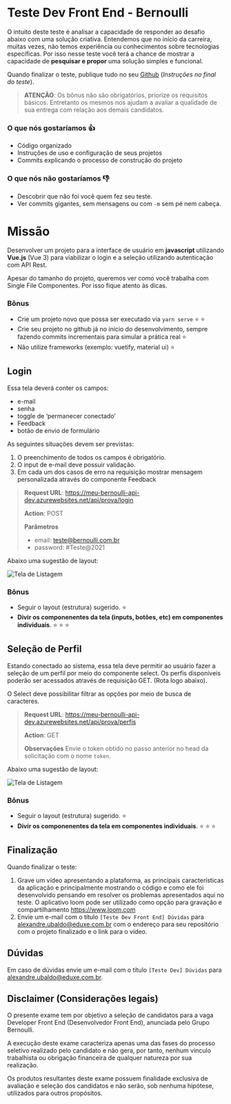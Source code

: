 # Teste Dev Front End - Bernoulli

O intuito deste teste é analisar a capacidade de responder ao desafio abaixo com uma solução criativa. Entendemos que no início da carreira, muitas vezes, não temos experiência ou conhecimentos sobre tecnologias específicas. Por isso nesse teste você terá a chance de mostrar a capacidade de **pesquisar e propor** uma solução simples e funcional.

Quando finalizar o teste, publique tudo no seu [Github](https://github.com/) (_Instruções no final do teste_).

> **ATENÇÃO**: Os bônus não são obrigatórios, priorize os requisitos básicos. Entretanto os mesmos nos ajudam a avaliar a qualidade de sua entrega com relação aos demais candidatos.


### O que nós gostaríamos :thumbsup:
- Código organizado
- Instruções de uso e configuração de seus projetos
- Commits explicando o processo de construção do projeto

### O que nós não gostaríamos :thumbsdown:
- Descobrir que não foi você quem fez seu teste.
- Ver commits gigantes, sem mensagens ou com `-m` sem pé nem cabeça.

# Missão

Desenvolver um projeto para a interface de usuário em **javascript** utilizando **Vue.js** (Vue 3)  para viabilizar o login e a seleção utilizando autenticação com API Rest.

Apesar do tamanho do projeto, queremos ver como você trabalha com
Single File Componentes. Por isso fique atento às dicas.

### Bônus
* Crie um projeto novo que possa ser executado via `yarn serve` :star: :star:
* Crie seu projeto no github já no início do desenvolvimento, sempre fazendo commits incrementais para simular a prática real :star:
* Não utilize frameworks (exemplo: vuetify, material ui) :star:

## Login

Essa tela deverá conter os campos:
* e-mail
* senha
* toggle de ‘permanecer conectado’
* Feedback
* botão de envio de formulário

As seguintes situações devem ser previstas:

1. O preenchimento de todos os campos é obrigatório.
2. O input de e-mail deve possuir validação.
3. Em cada um dos casos de erro na requisição mostrar mensagem
personalizada através do componente Feedback


> **Request URL**: https://meu-bernoulli-api-dev.azurewebsites.net/api/prova/login
>
> **Action**: POST
>
> **Parâmetros**
>   * email: teste@bernoulli.com.br
>   * password: #Teste@2021

Abaixo uma sugestão de layout:

![Tela de Listagem](https://via.placeholder.com/728x100.png?text=Tela+de+login "Tela de Login")

### Bônus
* Seguir o layout (estrutura) sugerido. :star:
* **Divir os componenentes da tela (inputs, botões, etc) em componentes individuais**. :star: :star: :star:

## Seleção de Perfil

Estando conectado ao sistema, essa tela deve permitir ao usuário fazer a
seleção de um perfil por meio do componente select. Os perfis disponíveis
poderão ser acessados através de requisição GET. (Rota logo abaixo).

O Select deve possibilitar filtrar as opções por meio de busca de caracteres.

> **Request URL**: https://meu-bernoulli-api-dev.azurewebsites.net/api/prova/perfis
>
> **Action**: GET
>
> **Observações**
>   Envie o token obtido no passo anterior no head da solicitação com o nome `token`.

Abaixo uma sugestão de layout:

![Tela de Listagem](https://via.placeholder.com/728x100.png?text=Tela+de+login "Tela de seleção de perfil")

### Bônus
* Seguir o layout (estrutura) sugerido. :star: 
* **Divir os componenentes da tela em componentes individuais**. :star: :star: :star:

## Finalização

Quando finalizar o teste:
1. Grave um vídeo apresentando a plataforma, as principais características
da aplicação e principalmente mostrando o código e como ele foi desenvolvido pensando em resolver os problemas apresentados aqui no teste.  O aplicativo loom pode ser utilizado como opção
para gravação e compartilhamento https://www.loom.com
2. Envie um e-mail com o título `[Teste Dev Front End] Dúvidas` para [alexandre.ubaldo@eduxe.com.br](mailto:alexandre.ubaldo@eduxe.com.br) com o endereço para seu repositório com o projeto finalizado e o link para o vídeo.

## Dúvidas

Em caso de dúvidas envie um e-mail com o título `[Teste Dev] Dúvidas` para [alexandre.ubaldo@eduxe.com.br](mailto:alexandre.ubaldo@eduxe.com.br).

## Disclaimer (Considerações legais)

O presente exame tem por objetivo a seleção de candidatos para a vaga
Developer Front End (Desenvolvedor Front End), anunciada pelo Grupo
Bernoulli.

A execução deste exame caracteriza apenas uma das fases do processo seletivo
realizado pelo candidato e não gera, por tanto, nenhum vinculo trabalhista ou
obrigação financeira de qualquer natureza por sua realização.

Os produtos resultantes deste exame possuem finalidade exclusiva de avaliação
e seleção dos candidatos e não serão, sob nenhuma hipótese, utilizados para
outros propósitos.

